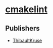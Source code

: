 # [cmakelint](https://pypi.org/project/cmakelint)



## Publishers
- [ThibaultKruse](https://pypi.org/user/ThibaultKruse)

